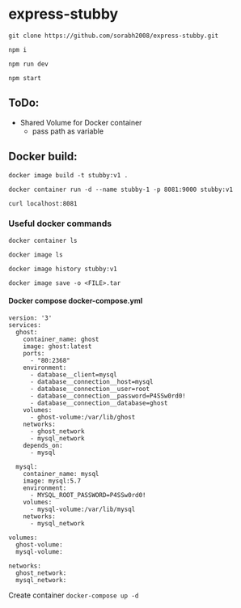 # express-stubby


`git clone https://github.com/sorabh2008/express-stubby.git`

`npm i`

`npm run dev`

`npm start`

## ToDo:
- Shared Volume for Docker container
    - pass path as variable


## Docker build:

`docker image build -t stubby:v1 .`

`docker container run -d --name stubby-1 -p 8081:9000 stubby:v1`

`curl localhost:8081`

### Useful docker commands

`docker container ls`

`docker image ls`

`docker image history stubby:v1`

`docker image save -o <FILE>.tar`

#### Docker compose docker-compose.yml

```
version: '3'
services:
  ghost:
    container_name: ghost
    image: ghost:latest
    ports:
      - "80:2368"
    environment:
      - database__client=mysql
      - database__connection__host=mysql
      - database__connection__user=root
      - database__connection__password=P4SSw0rd0!
      - database__connection__database=ghost
    volumes:
      - ghost-volume:/var/lib/ghost
    networks:
      - ghost_network
      - mysql_network
    depends_on:
      - mysql

  mysql:
    container_name: mysql
    image: mysql:5.7
    environment:
      - MYSQL_ROOT_PASSWORD=P4SSw0rd0!
    volumes:
      - mysql-volume:/var/lib/mysql
    networks:
      - mysql_network

volumes:
  ghost-volume:
  mysql-volume:

networks:
  ghost_network:
  mysql_network:
```

Create container `docker-compose up -d`
